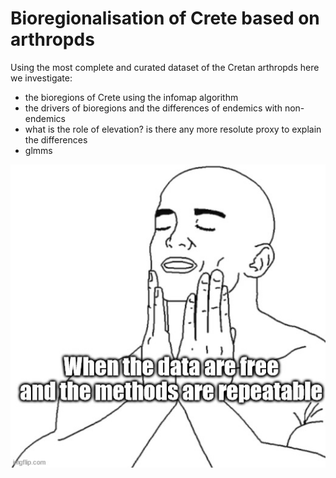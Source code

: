 # Bioregionalisation of Crete based on arthropds

Using the most complete and curated dataset of the Cretan arthropds here we investigate:

* the bioregions of Crete using the infomap algorithm
* the drivers of bioregions and the differences of endemics with non-endemics
* what is the role of elevation? is there any more resolute proxy to explain the differences
* glmms 


![Meme open data and reproducibility](meme_arthropods_sequel.jpg)

